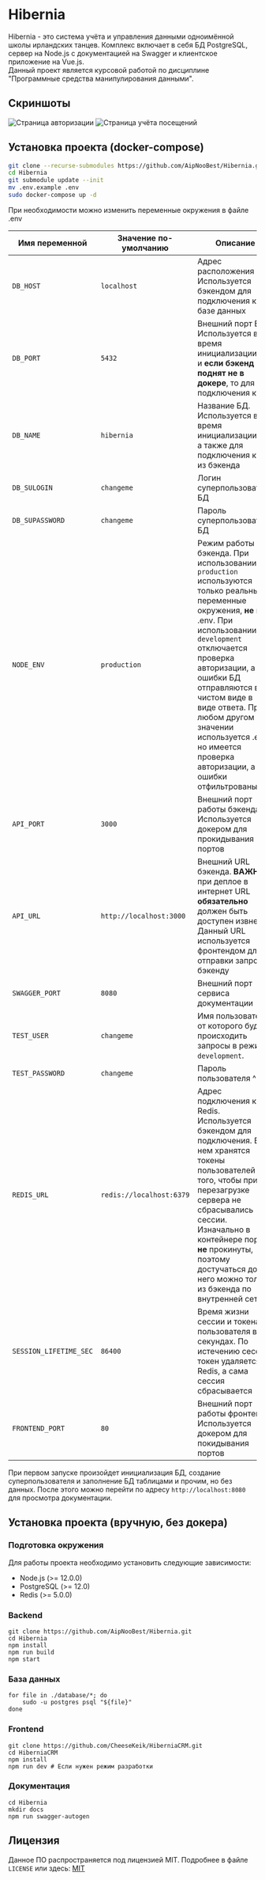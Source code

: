 # Hibernia
Hibernia - это система учёта и управления данными одноимённой школы ирландских танцев.
Комплекс включает в себя БД PostgreSQL, сервер на Node.js с документацией на Swagger и клиентское приложение на Vue.js. \
Данный проект является курсовой работой по дисциплине "Программные средства манипулирования данными".

## Скриншоты
![Страница авторизации](https://user-images.githubusercontent.com/47401054/209342223-a7319363-e1a0-4323-9e9e-ff124b81c508.png)
![Страница учёта посещений](https://user-images.githubusercontent.com/47401054/209342074-4b98165d-e1de-43c6-b478-44c2de5ddda7.png)

## Установка проекта (docker-compose)
```bash
git clone --recurse-submodules https://github.com/AipNooBest/Hibernia.git
cd Hibernia
git submodule update --init
mv .env.example .env
sudo docker-compose up -d
```
При необходимости можно изменить переменные окружения в файле .env

| Имя переменной         | Значение по-умолчанию    | Описание                                                                                                                                                                                                                                                                                                                                                 |
|------------------------|--------------------------|----------------------------------------------------------------------------------------------------------------------------------------------------------------------------------------------------------------------------------------------------------------------------------------------------------------------------------------------------------|
| `DB_HOST`              | `localhost`              | Адрес расположения БД. Используется бэкендом для подключения к базе данных                                                                                                                                                                                                                                                                               |
| `DB_PORT`              | `5432`                   | Внешний порт БД. Используется во время инициализации БД, и **если бэкенд поднят не в докере**, то для подключения к БД                                                                                                                                                                                                                                   |
| `DB_NAME`              | `hibernia`               | Название БД. Используется во время инициализации БД, а также для подключения к БД из бэкенда                                                                                                                                                                                                                                                             |
| `DB_SULOGIN`           | `changeme`               | Логин суперпользователя БД                                                                                                                                                                                                                                                                                                                               |
| `DB_SUPASSWORD`        | `changeme`               | Пароль суперпользователя БД                                                                                                                                                                                                                                                                                                                              |
| `NODE_ENV`             | `production`             | Режим работы бэкенда. При использовании `production` используются только реальные переменные окружения, **не** из .env. При использовании `development` отключается проверка авторизации, а все ошибки БД отправляются в чистом виде в виде ответа. При любом другом значении используется .env, но имеется проверка авторизации, а ошибки отфильтрованы |
| `API_PORT`             | `3000`                   | Внешний порт работы бэкенда. Используется докером для прокидывания портов                                                                                                                                                                                                                                                                                |
| `API_URL`              | `http://localhost:3000`  | Внешний URL бэкенда. **ВАЖНО:** при деплое в интернет URL **обязательно** должен быть доступен извне. Данный URL используется фронтендом для отправки запросов бэкенду                                                                                                                                                                                   |
| `SWAGGER_PORT`         | `8080`                   | Внешний порт сервиса документации                                                                                                                                                                                                                                                                                                                        |
| `TEST_USER`            | `changeme`               | Имя пользователя, от которого будут происходить запросы в режиме `development`.                                                                                                                                                                                                                                                                          |
| `TEST_PASSWORD`        | `changeme`               | Пароль пользователя ^                                                                                                                                                                                                                                                                                                                                    |
| `REDIS_URL`            | `redis://localhost:6379` | Адрес подключения к Redis. Используется бэкендом для подключения. В нем хранятся токены пользователей для того, чтобы при перезагрузке сервера не сбрасывались сессии. Изначально в контейнере порты **не** прокинуты, поэтому достучаться до него можно только из бэкенда по внутренней сети                                                            |
| `SESSION_LIFETIME_SEC` | `86400`                  | Время жизни сессии и токена пользователя в секундах. По истечению сессии токен удаляется из Redis, а сама сессия сбрасывается                                                                                                                                                                                                                            |
| `FRONTEND_PORT`        | `80`                     | Внешний порт работы фронтенда. Используется докером для покидывания портов                                                                                                                                                                                                                                                                               |


При первом запуске произойдет инициализация БД, создание суперпользователя и заполнение БД таблицами и прочим, но без данных. После этого можно перейти по адресу `http://localhost:8080` для просмотра документации.

## Установка проекта (вручную, без докера)
### Подготовка окружения
Для работы проекта необходимо установить следующие зависимости:
- Node.js (>= 12.0.0)
- PostgreSQL (>= 12.0)
- Redis (>= 5.0.0)
### Backend
```
git clone https://github.com/AipNooBest/Hibernia.git
cd Hibernia
npm install
npm run build
npm start
```
### База данных
```
for file in ./database/*; do
    sudo -u postgres psql "${file}"
done
```
### Frontend
```
git clone https://github.com/CheeseKeik/HiberniaCRM.git
cd HiberniaCRM
npm install
npm run dev # Если нужен режим разработки
```
### Документация
```
cd Hibernia
mkdir docs
npm run swagger-autogen
```

## Лицензия
Данное ПО распространяется под лицензией MIT. Подробнее в файле `LICENSE` или здесь:
[MIT](https://choosealicense.com/licenses/mit/)
